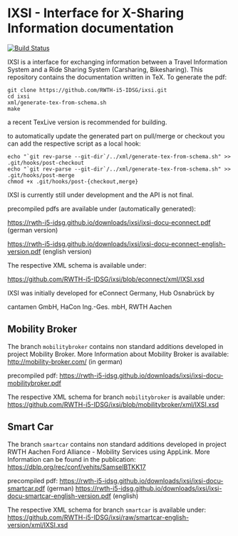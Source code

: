 # IXSI - Interface for X-Sharing Information documentation
[![Build Status](https://travis-ci.org/RWTH-i5-IDSG/ixsi.svg)](https://travis-ci.org/RWTH-i5-IDSG/ixsi)



IXSI is a interface for exchanging information  between a Travel Information System and a Ride Sharing System (Carsharing, Bikesharing).
This repository contains the documentation written in TeX. To generate the pdf:

``` 
git clone https://github.com/RWTH-i5-IDSG/ixsi.git
cd ixsi
xml/generate-tex-from-schema.sh
make
``` 

a recent TexLive version is recommended for building.

to automatically update the generated part on pull/merge or checkout you can add the respective script as a local hook:

```
echo "`git rev-parse --git-dir`/../xml/generate-tex-from-schema.sh" >> .git/hooks/post-checkout
echo "`git rev-parse --git-dir`/../xml/generate-tex-from-schema.sh" >> .git/hooks/post-merge
chmod +x .git/hooks/post-{checkout,merge}
```
IXSI is currently still under development and the API is not final. 

precompiled pdfs are available under (automatically generated): 

https://rwth-i5-idsg.github.io/downloads/ixsi/ixsi-docu-econnect.pdf (german version)

https://rwth-i5-idsg.github.io/downloads/ixsi/ixsi-docu-econnect-english-version.pdf (english version)

The respective XML schema is available under:

https://github.com/RWTH-i5-IDSG/ixsi/blob/econnect/xml/IXSI.xsd

IXSI was initially developed for eConnect Germany, Hub Osnabrück by

cantamen GmbH,
HaCon Ing.-Ges. mbH,
RWTH Aachen



## Mobility Broker 
The branch `mobilitybroker` contains non standard additions developed in project Mobility Broker. More Information about Mobility Broker is available: http://mobility-broker.com/ (in german)

precompiled pdf:
https://rwth-i5-idsg.github.io/downloads/ixsi/ixsi-docu-mobilitybroker.pdf

The respective XML schema for branch `mobilitybroker` is available under:
https://github.com/RWTH-i5-IDSG/ixsi/blob/mobilitybroker/xml/IXSI.xsd



## Smart Car
The branch `smartcar` contains non standard additions developed in project RWTH Aachen Ford Alliance - Mobility Services using AppLink. More Information can be found in the publication: https://dblp.org/rec/conf/vehits/SamselBTKK17

precompiled pdf:
https://rwth-i5-idsg.github.io/downloads/ixsi/ixsi-docu-smartcar.pdf (german)
https://rwth-i5-idsg.github.io/downloads/ixsi/ixsi-docu-smartcar-english-version.pdf (english)

The respective XML schema for branch `smartcar` is available under:
https://github.com/RWTH-i5-IDSG/ixsi/raw/smartcar-english-version/xml/IXSI.xsd



